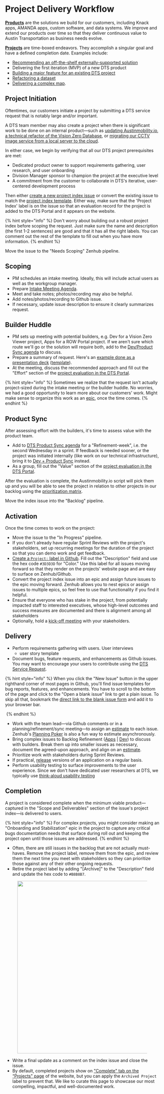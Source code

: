 # Project Delivery Workflow

[**Products**](https://austinmobility.io/products) are the solutions we build for our customers, including Knack apps, AMANDA apps, custom software, and data systems. We improve and extend our products over time so that they deliver continuous value to Austin Transportation as business needs evolve.&#x20;

[**Projects**](https://austinmobility.io/projects) are time-boxed endeavors. They accomplish a singular goal and have a defined completion date. Examples include:

* [Recommending an off-the-shelf externally-supported solution](https://github.com/cityofaustin/atd-data-tech/issues/65)
* Delivering the first iteration (MVP) of a new DTS product
* [Building a major feature for an existing DTS project](https://github.com/cityofaustin/atd-data-tech/issues/533)
* [Refactoring a dataset](https://github.com/cityofaustin/atd-data-tech/issues/254)
* [Delivering a complex map](https://github.com/cityofaustin/atd-data-tech/issues/1911).

## Project Initiation

Oftentimes, our customers initiate a project by submitting a DTS service request that is notably large and/or important.&#x20;

A DTS team member may also create a project when there is significant work to be done on an internal product—such as [updating Austinmobility.io](https://austinmobility.io/projects/4199), [a technical refactor of the Vision Zero Database](https://austinmobility.io/projects/10430), or [migrating our CCTV image service from a local server to the cloud](https://austinmobility.io/projects/1046).

In either case, we begin by verifying that all our DTS project prerequisites are met:

* Dedicated product owner to support requirements gathering, user research, and user onboarding
* Division Manager sponsor to champion the project at the executive level&#x20;
* A commitment from the customer to collaborate in DTS's iterative, user-centered development process

Then either [create a new project index issue](https://github.com/cityofaustin/atd-data-tech/issues/new?assignees=\&labels=Project+Index\&projects=\&template=-all-purpose--project-index.md\&title=Project%3A+%5BYour+Project+Name+in+Title+Case%5D) or convert the existing issue to match the [project index template](https://github.com/cityofaustin/atd-data-tech/issues/new?assignees=\&labels=Project+Index\&projects=\&template=-all-purpose--project-index.md\&title=Project%3A+%5BYour+Project+Name+in+Title+Case%5D). Either way, make sure that the 'Project Index' label is on the issue so that an evaluation record for the project is added to the DTS Portal and it appears on the website.

{% hint style="info" %}
Don't worry about building out a robust project index before scoping the request. Just make sure the name and description (the first 1-2 sentences) are good and that it has all the right labels. You can comment out the rest of the template to fill out when you have more information.&#x20;
{% endhint %}

Move the issue to the "Needs Scoping" Zenhub pipeline.&#x20;

## Scoping

* PM schedules an intake meeting. Ideally, this will include actual users as well as the workgroup manager.&#x20;
* Prepare [Intake Meeting Agenda](https://docs.google.com/document/d/1AcjxHv6XCEutSAIzNebnxNR9EL8CORiHrVfNlQuChII/edit#heading=h.f4j2i9aovme).
* Meet and take notes; photos/recording may also be helpful.
* Add notes/photos/recording to Github issue.
* If necessary, update issue description to ensure it clearly summarizes request.

## Builder Huddle

* PM sets up meeting with potential builders, e.g. Dev for a Vision Zero Viewer project, Apps for a ROW Portal project. If we aren't sure which route we'll go or the solution will require both, add to the [Dev/Product Sync agenda](https://docs.google.com/document/d/1hWzg-qluRBrTetEGjg\_eHrR9qT4IqenaUgk6FR6APbU/edit) to discuss.&#x20;
* Prepare a summary of request. Here's an [example done as a presentation deck](https://docs.google.com/presentation/d/1brqKe0IfavZ4K8Dp2jv1QBW\_Kfa7umDROOiQ2lHc67I/edit#slide=id.p) ([template](https://docs.google.com/presentation/d/1i9rcEEsEIWtHLJd\_e0foQpNX9bQkffj4zHkzRsguW60/edit?usp=sharing)).&#x20;
* At the meeting, discuss the recommended approach and fill out the "Effort" section of the [project evaluation in the DTS Portal](https://atd.knack.com/dts#project-evaluation/).&#x20;

{% hint style="info" %}
Sometimes we realize that the request isn't actually project-sized during the intake meeting or the builder huddle. No worries, we had a good opportunity to learn more about our customers' work. Might make sense to organize this work as an [epic](github-project-management.md#epics), once the time comes.&#x20;
{% endhint %}

## Product Sync

After assessing effort with the builders, it's time to assess value with the product team.&#x20;

* Add to [DTS Product Sync agenda](https://docs.google.com/document/d/1SA3iEyfiBlnxgx2miYn5EncVeUrQyOtUfAk-93574z8/edit) for a "Refinement-week", i.e. the second Wednesday in a sprint. If feedback is needed sooner, or the project was initiated internally (like work on our technical infrastructure), bring it to [Dev + Product Sync](https://docs.google.com/document/d/1hWzg-qluRBrTetEGjg\_eHrR9qT4IqenaUgk6FR6APbU/edit) instead.&#x20;
* As a group, fill out the "Value" section of the [project evaluation in the DTS Portal](https://atd.knack.com/dts#project-evaluation/).&#x20;

After the evaluation is complete, the Austinmobility.io script will pick them up and you will be able to see the project in relation to other projects in our backlog using the [prioritization matrix](https://austinmobility.io/projects?status=backlog\&view=chart).&#x20;

Move the index issue into the "Backlog" pipeline.&#x20;

## Activation

Once the time comes to work on the project:

* Move the issue to the "In Progress" pipeline.&#x20;
* If you don't already have regular Sprint Reviews with the project's stakeholders, set up recurring meetings for the duration of the project so that you can demo work and get feedback.&#x20;
* [Create a `Project:` label in Github](https://github.com/cityofaustin/atd-data-tech/labels?q=project). Fill out the "Description" field and use the hex code `#3D3D3D` for "Color." Use this label for all issues moving forward so that they render on the projects' website page and are easy to surface on Zenhub/Github.&#x20;
* Convert the project index issue into an epic and assign future issues to the epic moving forward. Zenhub allows you to nest epics or assign issues to multiple epics, so feel free to use that functionality if you find it helpful.  &#x20;
* Ensure that everyone who has stake in the project, from potentially impacted staff to interested executives, whose high-level outcomes and success measures are documented and there is alignment among all stakeholders
* Optionally, hold a [kick-off meeting](https://docs.google.com/presentation/d/10VOVnzf8Di\_IGhh0fInLdMvBgH4n-ysVegiN8LvsFOc/edit#slide=id.g653199e8f7\_0\_7) with your stakeholders.&#x20;

## Delivery

* Perform requirements gathering with users. User interviews
  * user story template
* Document bugs, feature requests, and enhancements as Github issues. You may want to encourage your users to contribute using the [DTS Service Request](https://atd.knack.com/dts#new-service-request/).&#x20;

{% hint style="info" %}
When you click the "New Issue" button in the upper righthand corner of most pages in Github, you'll find issue templates for bug reports, features, and enhancements. You have to scroll to the bottom of the page and click to the "Open a blank issue" link to get a plain issue. To skip all that, bookmark the [direct link to the blank issue form](https://github.com/cityofaustin/atd-data-tech/issues/new) and add it to your browser bar.&#x20;

<img src="../.gitbook/assets/Screenshot 2024-03-13 at 12.25.42 PM.png" alt="" data-size="original">
{% endhint %}

* Work with the team lead—via Github comments or in a planning/refinement/sync meeting—to assign an [estimate](https://atd-dts.gitbook.io/wiki/product-ops/github-project-management#estimates) to each issue. Zenhub's [Planning Poker](https://www.zenhub.com/planning-poker) is also a fun way to estimate asynchronously. &#x20;
* Bring complex issues to Backlog Refinement ([Apps](https://docs.google.com/document/d/1NENOLq5v9n77N\_sNbV\_iu2dzi9cU5dTfAex9ay7Q7N0/edit#heading=h.mlv4bpg8du2a) | [Dev](https://docs.google.com/document/d/1k6L33xi1zDWEtW3n3oh212DmDug2F8yHLaZ-XW20Dsg/edit#heading=h.7h18hmh8ypw)) to discuss with builders. Break them up into smaller issues as necessary, document the agreed-upon approach, and align on an [estimate](https://atd-dts.gitbook.io/wiki/product-ops/github-project-management#estimates).&#x20;
* Prioritize work with stakeholders during Sprint Reviews.&#x20;
* If practical, [release](release-management-process.md) versions of an application on a regular basis.&#x20;
* Perform usability testing to surface improvements to the user experience. Since we don't have dedicated user researchers at DTS, we typically use [think-aloud usability testing](https://www.nngroup.com/articles/thinking-aloud-the-1-usability-tool/) &#x20;

## Completion&#x20;

A project is considered complete when the minimum viable product—captured in the "Scope and Deliverables" section of the issue's project index—is delivered to users.&#x20;

{% hint style="info" %}
For complex projects, you might consider making an "Onboarding and Stabilization" epic in the project to capture any critical bugs documentation needs that surface during roll out and keeping the project open until those issues are addressed.&#x20;
{% endhint %}

* Often, there are still issues in the backlog that are not actually must-haves. Remove the project label, remove them from the epic, and review them the next time you meet with stakeholders so they can prioritize those against any of their other ongoing requests.&#x20;
* Retire the project label by adding "\[Archive]" to the "Description" field and update the hex code to `#B8B8B7`.

<figure><img src="../.gitbook/assets/Screenshot 2024-03-13 at 2.26.13 PM (1).png" alt="" width="563"><figcaption></figcaption></figure>

* Write a final update as a comment on the index issue and close the issue.&#x20;
* By default, completed projects show on ["Complete" tab on the “Projects" page](https://austinmobility.io/projects?status=completed) of the website, but you can apply the `Archived Project` label to prevent that. We like to curate this page to showcase our most compelling, impactful, and well-documented work.&#x20;
